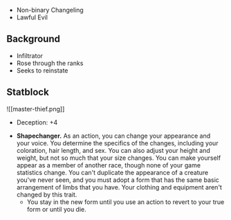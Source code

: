 * Non-binary Changeling
* Lawful Evil

## Background

* Infiltrator
* Rose through the ranks
* Seeks to reinstate 

## Statblock

![[master-thief.png]]

* Deception: +4

- **Shapechanger.** As an action, you can change your appearance and your voice. You determine the specifics of the changes, including your coloration, hair length, and sex. You can also adjust your height and weight, but not so much that your size changes. You can make yourself appear as a member of another race, though none of your game statistics change. You can't duplicate the appearance of a creature you've never seen, and you must adopt a form that has the same basic arrangement of limbs that you have. Your clothing and equipment aren't changed by this trait.
    - You stay in the new form until you use an action to revert to your true form or until you die.
